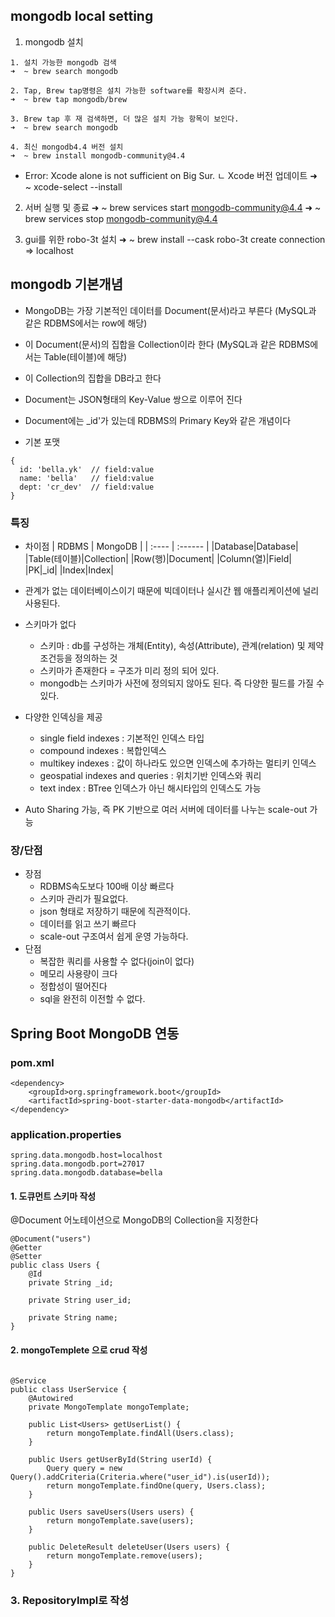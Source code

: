 ## mongodb local setting

1. mongodb 설치
```
1. 설치 가능한 mongodb 검색
➜  ~ brew search mongodb

2. Tap, Brew tap명령은 설치 가능한 software를 확장시켜 준다.
➜  ~ brew tap mongodb/brew

3. Brew tap 후 재 검색하면, 더 많은 설치 가능 항목이 보인다.
➜  ~ brew search mongodb

4. 최신 mongodb4.4 버전 설치
➜  ~ brew install mongodb-community@4.4
```
  - Error: Xcode alone is not sufficient on Big Sur.
  ㄴ Xcode 버전 업데이트
  ➜  ~ xcode-select --install


2. 서버 실행 및 종료
➜  ~ brew services start mongodb-community@4.4
➜  ~ brew services stop mongodb-community@4.4


3. gui를 위한 robo-3t 설치
➜  ~ brew install --cask robo-3t
create connection => localhost

## mongodb 기본개념
- MongoDB는 가장 기본적인 데이터를 Document(문서)라고 부른다
  (MySQL과 같은 RDBMS에서는 row에 해당)
- 이 Document(문서)의 집합을 Collection이라 한다
  (MySQL과 같은 RDBMS에서는 Table(테이블)에 해당)
- 이 Collection의 집합을 DB라고 한다

- Document는 JSON형태의 Key-Value 쌍으로 이루어 진다
- Document에는 _id'가 있는데 RDBMS의 Primary Key와 같은 개념이다
- 기본 포맷
```
{
  id: 'bella.yk'  // field:value
  name: 'bella'   // field:value
  dept: 'cr_dev'  // field:value
}
```


### 특징
- 차이점
  | RDBMS | MongoDB |
  | :---- | :------ |
  |Database|Database|
  |Table(테이블)|Collection|
  |Row(행)|Document|
  |Column(열)|Field|
  |PK|_id|
  |Index|Index|

- 관계가 없는 데이터베이스이기 때문에 빅데이터나 실시간 웹 애플리케이션에 널리 사용된다.

- 스키마가 없다
  - 스키마 :
  db를 구성하는 개체(Entity), 속성(Attribute), 관계(relation) 및 제약조건등을 정의하는 것
  - 스키마가 존재한다 = 구조가 미리 정의 되어 있다.
  - mongodb는 스키마가 사전에 정의되지 않아도 된다. 즉 다양한 필드를 가질 수 있다.
- 다양한 인덱싱을 제공
  - single field indexes : 기본적인 인덱스 타입
  - compound indexes : 복합인덱스
  - multikey indexes : 값이 하나라도 있으면 인덱스에 추가하는 멀티키 인덱스
  - geospatial indexes and queries : 위치기반 인덱스와 쿼리
  - text index : BTree 인덱스가 아닌 해시타입의 인덱스도 가능
- Auto Sharing 가능, 즉 PK 기반으로 여러 서버에 데이터를 나누는 scale-out 가능

### 장/단점
- 장점
  - RDBMS속도보다 100배 이상 빠르다
  - 스키마 관리가 필요없다.
  - json 형태로 저장하기 때문에 직관적이다.
  - 데이터를 읽고 쓰기 빠르다
  - scale-out 구조여서 쉽게 운영 가능하다.
- 단점
  - 복잡한 쿼리를 사용할 수 없다(join이 없다)
  - 메모리 사용량이 크다
  - 정합성이 떨어진다
  - sql을 완전히 이전할 수 없다.

## Spring Boot MongoDB 연동

### pom.xml
```
<dependency>
    <groupId>org.springframework.boot</groupId>
    <artifactId>spring-boot-starter-data-mongodb</artifactId>
</dependency>
```

### application.properties
```
spring.data.mongodb.host=localhost
spring.data.mongodb.port=27017
spring.data.mongodb.database=bella
```


#### 1. 도큐먼트 스키마 작성
@Document 어노테이션으로 MongoDB의 Collection을 지정한다
```
@Document("users")
@Getter
@Setter
public class Users {
    @Id
    private String _id;

    private String user_id;

    private String name;
}
```

#### 2. mongoTemplete 으로 crud 작성
```

@Service
public class UserService {
    @Autowired
    private MongoTemplate mongoTemplate;

    public List<Users> getUserList() {
        return mongoTemplate.findAll(Users.class);
    }

    public Users getUserById(String userId) {
        Query query = new Query().addCriteria(Criteria.where("user_id").is(userId));
        return mongoTemplate.findOne(query, Users.class);
    }

    public Users saveUsers(Users users) {
        return mongoTemplate.save(users);
    }

    public DeleteResult deleteUser(Users users) {
        return mongoTemplate.remove(users);
    }
}
```

### 3. RepositoryImpl로 작성
